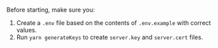 Before starting, make sure you:

1. Create a `.env` file based on the contents of `.env.example` with correct values.
2. Run `yarn generateKeys` to create `server.key` and `server.cert` files.